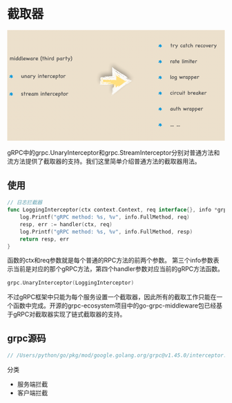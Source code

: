 # 截取器
![](../.grpc_images/intercepter.png)

gRPC中的grpc.UnaryInterceptor和grpc.StreamInterceptor分别对普通方法和流方法提供了截取器的支持。我们这里简单介绍普通方法的截取器用法。

## 使用
```go
// 日志拦截器
func LoggingInterceptor(ctx context.Context, req interface{}, info *grpc.UnaryServerInfo, handler grpc.UnaryHandler) (interface{}, error) {
	log.Printf("gRPC method: %s, %v", info.FullMethod, req)
	resp, err := handler(ctx, req)
	log.Printf("gRPC method: %s, %v", info.FullMethod, resp)
	return resp, err
}
```

函数的ctx和req参数就是每个普通的RPC方法的前两个参数。
第三个info参数表示当前是对应的那个gRPC方法，第四个handler参数对应当前的gRPC方法函数。

```go
grpc.UnaryInterceptor(LoggingInterceptor)
```
不过gRPC框架中只能为每个服务设置一个截取器，因此所有的截取工作只能在一个函数中完成。开源的grpc-ecosystem项目中的go-grpc-middleware包已经基于gRPC对截取器实现了链式截取器的支持。

## grpc源码
```go
// /Users/python/go/pkg/mod/google.golang.org/grpc@v1.45.0/interceptor.go
```
分类
- 服务端拦截
- 客户端拦截